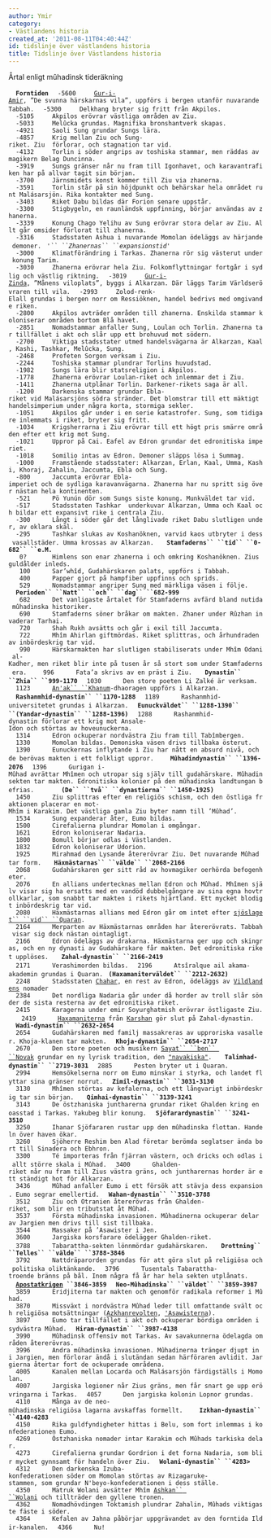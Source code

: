 ```yaml
---
author: Ymir
category:
- Västlandens historia
created_at: '2011-08-11T04:40:44Z'
id: tidslinje över västlandens historia
title: Tidslinje över Västlandens historia
---
```

Årtal enligt mûhadinsk tideräkning

`  `**`Forntiden`**
`  -5600     `[`Gur-i-Amir`]`, ”De svunna härskarnas vila”, uppförs i bergen utanför nuvarande Tabbah.`
`  -5300     Delkhang bryter sig fritt från Akpilos.`
`  -5105     Akpilos erövrar västliga områden av Ziu.`
`  -5033     Melûcka grundas. Magnifika bronshantverk skapas.`
`  -4921     Saoli Sung grundar Sungs lära.`
`  -4857     Krig mellan Ziu och Sung-riket. Ziu  förlorar, och stagnation tar vid.`
`  -4132     Torlin i söder angrips av toshiska stammar, men räddas av magikern Belag Duncinna.`
`  -3919     Sungs gränser når nu fram till Igonhavet, och karavantrafiken har på allvar tagit sin början. `
`  -3700     Järnsmidets konst kommer till Ziu via zhanerna.`
`  -3591     Torlin står på sin höjdpunkt och behärskar hela området runt Malásarsjön. Rika kontakter med Sung.`
`  -3403     Riket Dabu bildas där Forion senare uppstår.`
`  -3300     Stigbygeln, en raunländsk uppfinning, börjar användas av zhanerna.`
`  -3339     Konung Chago Yelihu av Sung erövrar stora delar av Ziu. Allt går omsider förlorat till zhanerna.`
`  -3316     Stadsstaten Ashua i nuvarande Momolan ödeläggs av härjande demoner.`
` `*`'`` ``Zhanernas`` ``expansionstid`*`'`
`  -3000     Klimatförändring i Tarkas. Zhanerna rör sig västerut under konung Tarim.`
`  -3030     Zhanerna erövrar hela Ziu. Folkomflyttningar fortgår i sydlig och västlig riktning.`
`  -3019     `[`Gur-i-Zinda`]`, ”Månens viloplats”, byggs i Alkarzan. Där läggs Tarim Världserövraren till vila.`
`  -2993     Zolod-renk-Elall grundas i bergen norr om Ressiöknen, handel bedrivs med omgivande riken.`
`  -2800     Akpilos avträder områden till zhanerna. Enskilda stammar koloniserar områden bortom Blå havet.`
`  -2851     Nomadstammar anfaller Sung, Loulan och Torlin. Zhanerna tar tillfället i akt och slår upp ett brohuvud mot södern.          `
`  -2700     Viktiga stadsstater utmed handelsvägarna är Alkarzan, Kaal, Kashi, Tashkar, Melûcka, Sung.`
`  -2468     Profeten Sorgon verksam i Ziu. `
`  -2244     Toshiska stammar plundrar Torlins huvudstad.`
`  -1982     Sungs lära blir statsreligion i Akpilos.`
`  -1778     Zhanerna erövrar Loulan-riket och inlemmar det i Ziu.`
`  -1411     Zhanerna utplånar Torlin. Darkener-rikets saga är all.`
`  -1200     Darkenska stammar grundar Ebla-riket vid Malásarsjöns södra stränder. Det blomstrar till ett mäktigt handelsimperium under några korta, stormiga sekler.`
`  -1051     Akpilos går under i en serie katastrofer. Sung, som tidigare inlemmats i riket, bryter sig fritt.`
`  -1034     Krigsherrarna i Ziu erövrar till ett högt pris smärre områden efter ett krig mot Sung.`
`  -1021     Uppror på Cai. Eafel av Edron grundar det edronitiska imperiet.`
`  -1018     Somilio intas av Edron. Demoner släpps lösa i Summag.`
`  -1000     Framstående stadsstater: Alkarzan, Erlan, Kaal, Umma, Kashi, Khoraj, Zahalin, Jaccumta, Ebla och Sung.`
`  -800      Jaccumta erövrar Ebla-imperiet och de sydliga karavanvägarna. Zhanerna har nu spritt sig över nästan hela kontinenten.`
`  -521      Pö Yunún dör som Sungs siste konung. Munkväldet tar vid.`
`  -517      Stadsstaten Tashkar  underkuvar Alkarzan, Umma och Kaal och bildar ett expansivt rike i centrala Ziu.`
`  -300      Långt i söder går det långlivade riket Dabu slutligen under, av oklara skäl.`
`  -295      Tashkar slukas av Koshanöknen, varvid kaos utbryter i dess vasallstäder. Umma krossas av Alkarzan. `
`  `**`Stamfaderns`` ``tid`` ``0-682`` ``e.M.`**
`   0?       Himlens son enar zhanerna i och omkring Koshanöknen. Zius guldålder inleds.`
`   100      Sar’whîd, Gudahärskaren palats, uppförs i Tabbah.`
`   400      Papper gjort på hampfiber uppfinns och sprids.`
`   529      Nomadstammar angriper Sung med märkliga väsen i följe.`
`  `**`Perioden`` ``Natt`` ``och`` ``dag`` ``682-999`**
`   682      Det vanligaste årtalet för Stamfaderns avfärd bland nutida mûhadinska historiker.`
`   690      Stamfaderns söner bråkar om makten. Zhaner under Rûzhan invaderar Tarhai.`
`   720      Shah Rukh avsätts och går i exil till Jaccumta.`
`   722      Mhîm Ahirlan giftmördas. Riket splittras, och århundraden av inbördeskrig tar vid.`
`   990      Härskarmakten har slutligen stabiliserats under Mhîm Odani al-Kadher, men riket blir inte på tusen år så stort som under Stamfaderns era. `
`   996      Fata’a skrivs av en präst i Ziu. `
`  `**`Dynastin`` ``Zhia`` ``999-1170`**
`  1030      Den store poeten Li Zalké är verksam.`
`  1123      `[`An'ak`` ``Khanum`]`-dhaoragen uppförs i Alkarzan.`
`  `**`Rashanmhid-dynastin`` ``1170-1288`**
`  1189      Rashanmhid-universitetet grundas i Alkarzan.`
`  `**`Eunuckväldet`` ``1288-1390`` ``(Yandar-dynastin`` ``1288-1396)`**
`  1288      Rashanmhid-dynastin förlorar ett krig mot Ansale-Idon och störtas av hoveunuckerna.`
`  1314      Edron ockuperar nordvästra Ziu fram till Tabîmbergen.`
`  1330      Momolan bildas. Demoniska väsen drivs tillbaka österut. `
`  1390      Eunuckernas inflytande i Ziu har nått en absurd nivå, och de berövas makten i ett folkligt uppror.  `
`  `**`Mûhadindynastin`` ``1396-2076`**
`  1396      Gurigan i-Mûhad avrättar Mhîmen och utropar sig själv till gudahärskare. Mûhadinsekten tar makten. Edronitiska kolonier på den mûhadinska landtungan befrias.      `
` `**`(De`` ``två`` ``dynastierna`` ``1450-1925)`**
`  1450      Ziu splittras efter en religiös schism, och den östliga fraktionen placerar en mot-Mhîm i Karakim. Det västliga gamla Ziu byter namn till ’Mûhad’.`
`  1534      Sung expanderar åter, Eumo bildas.`
`  1500      Cirefalierna plundrar Momolan i omgångar.`
`  1621      Edron koloniserar Nadaria.`
`  1800      Bomull börjar odlas i Västlanden.`
`  1832      Edron koloniserar Udorion.`
`  1925      Mirahmad den Lysande återerövrar Ziu. Det nuvarande Mûhad tar form. `
`  `**`Häxmästarnas`` ``välde`` ``2068-2166`**
`  2068      Gudahärskaren ger sitt råd av hovmagiker oerhörda befogenheter.`
`  2076      En allians undertecknas mellan Edron och Mûhad. Mhîmen själv visar sig ha ersatts med en vandöd dubbelgångare av sina egna hovtrollkarlar, som snabbt tar makten i rikets hjärtland. Ett mycket blodigt inbördeskrig tar vid.`
`  2080      Häxmästarnas allians med Edron går om intet efter `[`sjöslaget`` ``vid`` ``Quaran`]`.`
`  2164      Merparten av Häxmästarnas områden har återerövrats. Tabbah visar sig dock nästan ointagligt.`
`  2166      Edron ödeläggs av drakarna. Häxmästarna ger upp och skingras, och en ny dynasti av Gudahärskare får makten. Det edronitiska riket upplöses. `
`  `**`Zahal-dynastin`` ``2166-2419`**
`  2171      Verashimorden bildas.`
`  2196      Atsîralque ail akama-akademin grundas i Quaran.`
` `**`(Haxamaniterväldet`` ``2212-2632)`**
`  2248      Stadsstaten `[`Chahar`]`, en rest av Edron, ödeläggs av `[`Vildlandens`]` nomader`
`  2384      Det nordliga Nadaria går under då horder av troll slår sönder de sista resterna av det edronitiska riket.`
`  2415      Karagerna under emir Soyurghatmish erövrar östligaste Ziu. `
`  2419      `[`Haxamaniterna`]` från `[`Karshan`]` gör slut på Zahal-dynastin. `
`  `**`Wadi-dynastin`` ``2632-2654`**
`  2654      Gudahärskaren med familj massakreras av upproriska vasaller. Khoja-klanen tar makten.`
`  `**`Khoja-dynastin`` ``2654-2717`**
`  2670      Den store poeten och musikern `[`Sayat`` ``ben`` ``Novak`]` grundar en ny lyrisk tradition, den `[`"navakiska"`]`. `
`  `**`Talimhad-dynastin`` ``2719-3031`**
`  2885      Pesten bryter ut i Quaran.`
`  2994      Hemsökelserna norr om Eumo minskar i styrka, och landet flyttar sina gränser norrut.`
`  `**`Zimil-dynastin`` ``3031-3130`**
`  3130      Mhîmen störtas av kefalerna, och ett långvarigt inbördeskrig tar sin början. `
`  `**`Qimhai-dynastin`` ``3139-3241`**
`  3143      De östzhaniska juntharerna grundar riket Ghalden kring en oasstad i Tarkas. Yakubeg blir konung.`
`  `**`Sjöfarardynastin`` ``3241-3510`**
`  3250      Ihanar Sjöfararen rustar upp den mûhadinska flottan. Handeln över haven ökar.`
`  3260      Sjöherre Reshim ben Alad företar berömda seglatser ända bort till Sinadera och Ebhron.`
`  3300      Té importeras från fjärran västern, och dricks och odlas i allt större skala i Mûhad.`
`  3400      Ghalden-riket når nu fram till Zius västra gräns, och juntharernas horder är ett ständigt hot för Alkarzan. `
`  3436      Mûhad anfaller Eumo i ett försök att stävja dess expansion. Eumo segrar emellertid.`
`  `**`Wahan-dynastin`` ``3510-3788`**
`  3512      Ziu och Otranien återerövras från Ghalden-riket, som blir en tributstat åt Mûhad. `
`  3537      Första mûhadinska invasionen. Mûhadinerna ockuperar delar av Jargien men drivs till sist tillbaka.`
`  3544      Massaker på ’Asawister i Jen.`
`  3600      Jargiska korsfarare ödelägger Ghalden-riket.`
`  3788      Tabarattha-sekten lönnmördar gudahärskaren. `
`  `**`Drottning`` ``Telles`` ``välde`` ``3788-3846`**
`  3792      Nattdräparorden grundas för att göra slut på religiösa och politiska oliktänkande.`
`  3796      Tusentals Tabarattha-troende bränns på bål. Inom några få år har hela sekten utplånats.`
`  `**[`Apostatkrigen`]` ``3846-3859`**
`  `**`Neo-Mûhadinska`` ``väldet`` ``3859-3987`**
`  3859      Eridjiterna tar makten och genomför radikala reformer i Mûhad. `
`  3870      Missväxt i nordvästra Mûhad leder till omfattande svält och religiösa motsättningar (`[`Azkhanrevolten`]`, `[`'Asawisterna`]`).  `
`  3897      Eumo tar tillfället i akt och ockuperar bördiga områden i sydvästra Mûhad.`
`  `**`Hiram-dynastin`` ``3987-4138`**
`  3990      Mûhadinsk offensiv mot Tarkas. Av savakunnerna ödelagda områden återerövras.`
`  3996      Andra mûhadinska invasionen. Mûhadinerna tränger djupt in i Jargien, men förlorar ändå i slutändan sedan härföraren avlidit. Jargierna återtar fort de ockuperade områdena.`
`  4005      Kanalen mellan Locarda och Malásarsjön färdigställs i Momolan.`
`  4007      Jargiska legioner når Zius gräns, men får snart ge upp erövringarna i Tarkas.`
`  4057      Den jargiska kolonin Lopnor grundas. `
`  4110      Många av de neo-mûhadinska religiösa lagarna avskaffas formellt.  `
`  `**`Izkhan-dynastin`` ``4140-4283`**`   `
`  4150      Rika guldfyndigheter hittas i Belu, som fort inlemmas i konfederationen Eumo.`
`  4269      Östzhaniska nomader intar Karakim och Mûhads tarkiska delar.`
`  4273      Cirefalierna grundar Gordrion i det forna Nadaria, som blir mycket gynnsamt för handeln över Ziu.`
`  `**`Wolani-dynastin`` ``4283>`**
`  4312      Den darkenska Izuba-konfederationen söder om Momolan störtas av Rizagaruke-stammen, som grundar N'beyo-konfederationen i dess ställe.`
`  4350      Matruk Wolani avsätter Mhîm `[`Ashkan`` ``Wolani`]` och tillträder den gyllene tronen. `
`  4362      Nomadhövdingen Toktamish plundrar Zahalin, Mûhads viktigaste fäste i söder. `
`  4364      Kefalen av Jahna påbörjar uppgrävandet av den forntida Ildir-kanalen.`
`  4366      Nu!`

  [`Gur-i-Amir`]: Gur-i-Amir
  [`Gur-i-Zinda`]: Gur-i-Zinda
  [`An'ak`` ``Khanum`]: Anak_Khanum
  [`sjöslaget`` ``vid`` ``Quaran`]: Slaget_om_Blå_havet
  [`Chahar`]: Chahar
  [`Vildlandens`]: Vildlanden
  [`Haxamaniterna`]: Haxamaniterna
  [`Karshan`]: Karshan
  [`Sayat`` ``ben`` ``Novak`]: Sayat_ben_Novak
  [`"navakiska"`]: Navakisk_lyrik
  [`Apostatkrigen`]: Apostatkrigen
  [`Azkhanrevolten`]: Azkhanrevolten
  [`'Asawisterna`]: Asawisterna
  [`Ashkan`` ``Wolani`]: Ashkan_Wolani
